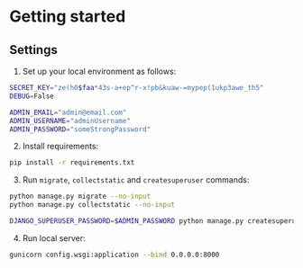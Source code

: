 # Getting started

## Settings

1. Set up your local environment as follows:

```sh
SECRET_KEY="ze(h0$faa*43s-a+ep^r-x!pb&kuaw-=mypep(1ukp3awe_th5"
DEBUG=False

ADMIN_EMAIL="admin@email.com"
ADMIN_USERNAME="adminUsername"
ADMIN_PASSWORD="someStrongPassword"
```

2. Install requirements:

```sh
pip install -r requirements.txt
```

3. Run `migrate`, `collectstatic` and `createsuperuser` commands:

```sh
python manage.py migrate --no-input
python manage.py collectstatic --no-input

DJANGO_SUPERUSER_PASSWORD=$ADMIN_PASSWORD python manage.py createsuperuser --username $ADMIN_USERNAME --email $ADMIN_EMAIL --noinput
```

4. Run local server:

```sh
gunicorn config.wsgi:application --bind 0.0.0.0:8000
```
